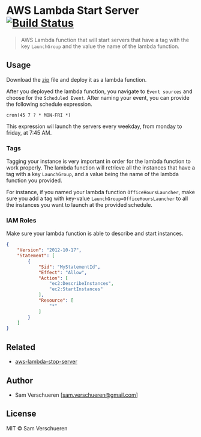 # AWS Lambda Start Server [![Build Status](https://travis-ci.org/SamVerschueren/aws-lambda-start-server.svg?branch=master)](https://travis-ci.org/SamVerschueren/aws-lambda-start-server)

> AWS Lambda function that will start servers that have a tag with the key `LaunchGroup` and the value the name of the lambda function.

## Usage

Download the [zip](https://github.com/SamVerschueren/aws-lambda-start-server/releases) file and deploy it as a lambda function.

After you deployed the lambda function, you navigate to `Event sources` and choose for the `Scheduled Event`. After naming your event, you can provide
the following schedule expression.

```
cron(45 7 ? * MON-FRI *)
```

This expression wil launch the servers every weekday, from monday to friday, at 7:45 AM.

### Tags

Tagging your instance is very important in order for the lambda function to work properly. The lambda function will retrieve all the instances that have a tag with a key `LaunchGroup`,
and a value being the name of the lambda function you provided.

For instance, if you named your lambda function `OfficeHoursLauncher`, make sure you add a tag with key-value `LaunchGroup=OfficeHoursLauncher` to all the instances you want to launch
at the provided schedule.

### IAM Roles

Make sure your lambda function is able to describe and start instances.

```json
{
    "Version": "2012-10-17",
    "Statement": [
        {
            "Sid": "MyStatementId",
            "Effect": "Allow",
            "Action": [
                "ec2:DescribeInstances",
                "ec2:StartInstances"
            ],
            "Resource": [
                "*"
            ]
        }
    ]
}
```

## Related

- [aws-lambda-stop-server](https://github.com/SamVerschueren/aws-lambda-stop-server)

## Author

- Sam Verschueren [<sam.verschueren@gmail.com>]

## License

MIT © Sam Verschueren
